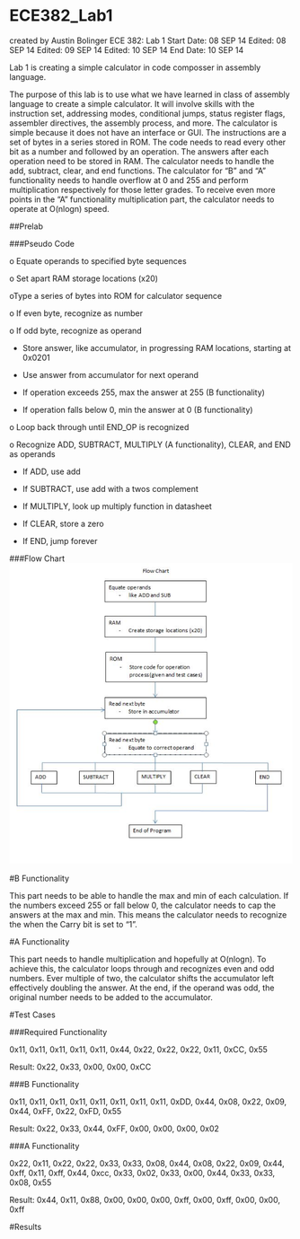 ECE382_Lab1
===========
created by Austin Bolinger
ECE 382: Lab 1
Start Date: 08 SEP 14
Edited: 08 SEP 14
Edited: 09 SEP 14
Edited: 10 SEP 14
End Date: 10 SEP 14

Lab 1 is creating a simple calculator in code composser in assembly language.

The purpose of this lab is to use what we have learned in class of assembly language to create a simple calculator. It will involve skills with the instruction set, addressing modes, conditional jumps, status register flags, assembler directives, the assembly process, and more. The calculator is simple because it does not have an interface or GUI. The instructions are a set of bytes in a series stored in ROM. The code needs to read every other bit as a number and followed by an operation. The answers after each operation need to be stored in RAM. The calculator needs to handle the add, subtract, clear, and end functions. The calculator for “B” and “A” functionality needs to handle overflow at 0 and 255 and perform multiplication respectively for those letter grades. To receive even more points in the “A” functionality multiplication part, the calculator needs to operate at O(nlogn) speed. 


##Prelab

###Pseudo Code

o	Equate operands to specified byte sequences 

o	Set apart RAM storage locations (x20)

oType a series of bytes into ROM for calculator sequence

o	If even byte, recognize as number

o	If odd byte, recognize as operand

-	Store answer, like accumulator, in progressing RAM locations, starting at 0x0201

-	Use answer from accumulator for next operand

-	If operation exceeds 255, max the answer at 255 (B functionality)

-	If operation falls below 0, min the answer at 0 (B functionality)

o	Loop back through until END_OP is recognized

o	Recognize ADD, SUBTRACT, MULTIPLY (A functionality), CLEAR, and END as operands

-	If ADD, use add

-	If SUBTRACT, use add with a twos complement

-	If MULTIPLY, look up multiply function in datasheet

-	If CLEAR, store a zero

-	If END, jump forever


###Flow Chart
![Flow Chart](https://github.com/Austinbolinger/ECE382_Lab1/blob/master/flowChart.JPG?raw=true "Flow Chart")

#B Functionality

This part needs to be able to handle the max and min of each calculation. If the numbers exceed 255 or fall below 0, the calculator needs to cap the answers at  the max and min. This means the calculator needs to recognize the when the Carry bit is set to “1”. 

#A Functionality 

This part needs to handle multiplication and hopefully at O(nlogn). To achieve this, the calculator loops through and recognizes even and odd numbers. Ever multiple of two, the calculator shifts the accumulator left effectively doubling the answer. At the end, if the operand was odd, the original number needs to be added to the accumulator.

#Test Cases

###Required Functionality

0x11, 0x11, 0x11, 0x11, 0x11, 0x44, 0x22, 0x22, 0x22, 0x11, 0xCC, 0x55

Result: 0x22, 0x33, 0x00, 0x00, 0xCC

###B Functionality

0x11, 0x11, 0x11, 0x11, 0x11, 0x11, 0x11, 0x11, 0xDD, 0x44, 0x08, 0x22, 0x09, 0x44, 0xFF, 0x22, 0xFD, 0x55

Result: 0x22, 0x33, 0x44, 0xFF, 0x00, 0x00, 0x00, 0x02

###A Functionality 

0x22, 0x11, 0x22, 0x22, 0x33, 0x33, 0x08, 0x44, 0x08, 0x22, 0x09, 0x44, 0xff, 0x11, 0xff, 0x44, 0xcc, 0x33, 0x02, 0x33, 0x00, 0x44, 0x33, 0x33, 0x08, 0x55

Result: 0x44, 0x11, 0x88, 0x00, 0x00, 0x00, 0xff, 0x00, 0xff, 0x00, 0x00, 0xff

#Results

